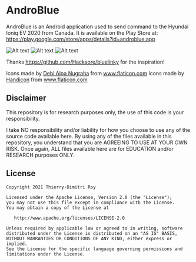 AndroBlue  
============  
  
AndroBlue is an Android application used to send command to the Hyundai
 Ioniq EV 2020 from Canada. It is available on the Play Store at:
 https://play.google.com/store/apps/details?id=androblue.app

![Alt text](app/assets/screenshot_1.webp?raw=true "Screenshot 1")
![Alt text](app/assets/screenshot_2.webp?raw=true "Screenshot 2")
![Alt text](app/assets/screenshot_3.webp?raw=true "Screenshot 3")

Thanks https://github.com/Hacksore/bluelinky for the inspiration!

Icons made by <a href="https://www.flaticon.com/authors/debi-alpa-nugraha" title="Debi Alpa Nugraha">Debi Alpa Nugraha</a> from <a href="https://www.flaticon.com/" title="Flaticon">www.flaticon.com</a>
Icons made by <a href="https://www.flaticon.com/authors/handicon" title="Handicon">Handicon</a> from <a href="https://www.flaticon.com/" title="Flaticon">www.flaticon.com</a>

## Disclaimer

This repository is for research purposes only, the use of this code is your responsibility.  
  
I take NO responsibility and/or liability for how you choose to use any of the source code available here. By using any of the files available in this repository, you understand that you are AGREEING TO USE AT YOUR OWN RISK. Once again, ALL files available here are for EDUCATION and/or RESEARCH purposes ONLY.
  
  
License  
-------  
  
    Copyright 2021 Thierry-Dimitri Roy
  
    Licensed under the Apache License, Version 2.0 (the "License");  
    you may not use this file except in compliance with the License.  
    You may obtain a copy of the License at  
  
       http://www.apache.org/licenses/LICENSE-2.0  
  
    Unless required by applicable law or agreed to in writing, software  
    distributed under the License is distributed on an "AS IS" BASIS,  
    WITHOUT WARRANTIES OR CONDITIONS OF ANY KIND, either express or implied.  
    See the License for the specific language governing permissions and  
    limitations under the License.